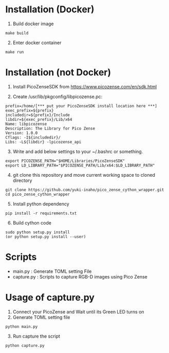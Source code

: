 # Installation (Docker)
1. Build docker image
```
make build
```

2. Enter docker container
```
make run
```


# Installation (not Docker)
1. Install PicoZenseSDK from https://www.picozense.com/en/sdk.html

2. Create /usr/lib/pkgconfig/libpicozense.pc:
```
prefix=/home/[*** put your PicoZenseSDK install location here ***]
exec_prefix=${prefix}
includedir=${prefix}/Include
libdir=${exec_prefix}/Lib/x64
Name: libpicozense
Description: The Library for Pico Zense
Version: 1.0.0
Cflags: -I${includedir}/
Libs: -L${libdir} -lpicozense_api
```

3. Write and add below settings to your ~/.bashrc or something.
```
export PICOZENSE_PATH="$HOME/Libraries/PicoZenseSDK"
export LD_LIBRARY_PATH="$PICOZENSE_PATH/Lib/x64:$LD_LIBRARY_PATH"
```
4. git clone this repository and move current working space to cloned directory
```
git clone https://github.com/yuki-inaho/pico_zense_cython_wrapper.git
cd pico_zense_cython_wrapper
```

5. Install python dependency
```
pip install -r requirements.txt
```

6. Build cython code
```
sudo python setup.py install
(or python setup.py install --user)
```

# Scripts
 - main.py : Generate TOML setting File
 - capture.py : Scripts to capture RGB-D images using Pico Zense

# Usage of capture.py
1. Connect your PicoZense and Wait until its Green LED turns on
2. Generate TOML setting file
```
python main.py
```
3. Run capture the script
```
python capture.py
```

